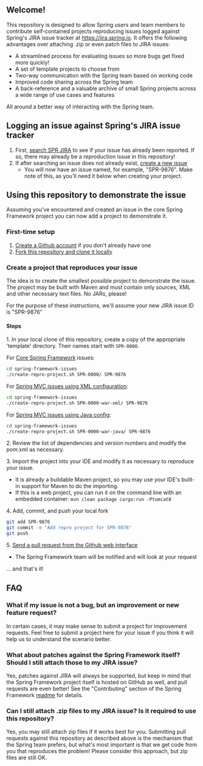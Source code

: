 ## Welcome!

This repository is designed to allow Spring users and team members to contribute self-contained projects
reproducing issues logged against Spring's JIRA issue tracker at https://jira.spring.io.  It offers
the following advantages over attaching .zip or even patch files to JIRA issues:

* A streamlined process for evaluating issues so more bugs get fixed more quickly!
* A set of template projects to choose from
* Two-way communication with the Spring team based on working code
* Improved code sharing across the Spring team
* A back-reference and a valuable archive of small Spring projects across a wide range of
  use cases and features

All around a better way of interacting with the Spring team.

## Logging an issue against Spring's JIRA issue tracker

1. First, [search SPR JIRA](https://jira.spring.io/browse/SPR) to see if your issue has already
   been reported. If so, there may already be a reproduction issue in this repository!
1. If after searching an issue does not already exist,
   [create a new issue](https://jira.spring.io/secure/CreateIssue!default.jspa)
    * You will now have an issue named, for example, "SPR-9876".  Make note of this, as you'll need it
      below when creating your project.

## Using this repository to demonstrate the issue

Assuming you've encountered and created an issue in the core Spring Framework project you can now add a
project to demonstrate it.

### First-time setup

1. [Create a Github account](https://github.com/signup/free) if you don't already have one
1. [Fork this repository and clone it locally](http://help.github.com/fork-a-repo/)

### Create a project that reproduces your issue

The idea is to create the smallest possible project to demonstrate the issue. The project may be built
with Maven and must contain only sources, XML and other necessary text files. No JARs, please!

For the purpose of these instructions, we'll assume your new JIRA issue ID is "SPR-9876"

#### Steps

1\. In your local clone of this repository, create a copy of the appropriate 'template' directory. Their
names start with `SPR-0000`.

For [Core Spring Framework](https://github.com/spring-projects/spring-framework-issues/tree/master/SPR-0000#readme) issues:

```bash
cd spring-framework-issues
./create-repro-project.sh SPR-0000/ SPR-9876
```

For [Spring MVC issues using XML configuration](https://github.com/spring-projects/spring-framework-issues/tree/master/SPR-0000-war-xml#readme):

```bash
cd spring-framework-issues
./create-repro-project.sh SPR-0000-war-xml/ SPR-9876
```

For [Spring MVC issues using Java config](https://github.com/spring-projects/spring-framework-issues/tree/master/SPR-0000-war-java#readme):

```bash
cd spring-framework-issues
./create-repro-project.sh SPR-0000-war-java/ SPR-9876
```

2\. Review the list of dependencies and version numbers and modify the pom.xml as necessary.

3\. Import the project into your IDE and modify it as necessary to reproduce your issue.

* It is already a buildable Maven project, so you may use your IDE's built-in support for Maven to do
  the importing.
* If this is a web project, you can run it on the command line with an embedded container:
  `mvn clean package cargo:run -Ptomcat8`

4\. Add, commit, and push your local fork

```bash
git add SPR-9876
git commit -m "Add repro project for SPR-9876"
git push
```

5\. [Send a pull request from the Github web interface](http://help.github.com/send-pull-requests/)

* The Spring Framework team will be notified and will look at your request

... and that's it!

## FAQ

### What if my issue is not a bug, but an improvement or new feature request?

In certain cases, it may make sense to submit a project for improvement requests.  Feel free to submit a project
here for your issue if you think it will help us to understand the scenario better.

### What about patches against the Spring Framework itself? Should I still attach those to my JIRA issue?

Yes, patches against JIRA will always be supported, but keep in mind that the Spring Framework project itself
is hosted on GitHub as well, and pull requests are even better! See the "Contributing" section of the Spring
Framework [readme](https://github.com/spring-projects/spring-framework#readme) for details.

### Can I still attach .zip files to my JIRA issue?  Is it required to use this repository?

Yes, you may still attach zip files if it works best for you.  Submitting pull requests against this repository
as described above is the mechanism that the Spring team prefers, but what's most important is that we get code
from you that reproduces the problem!  Please consider this approach, but zip files are still OK.
